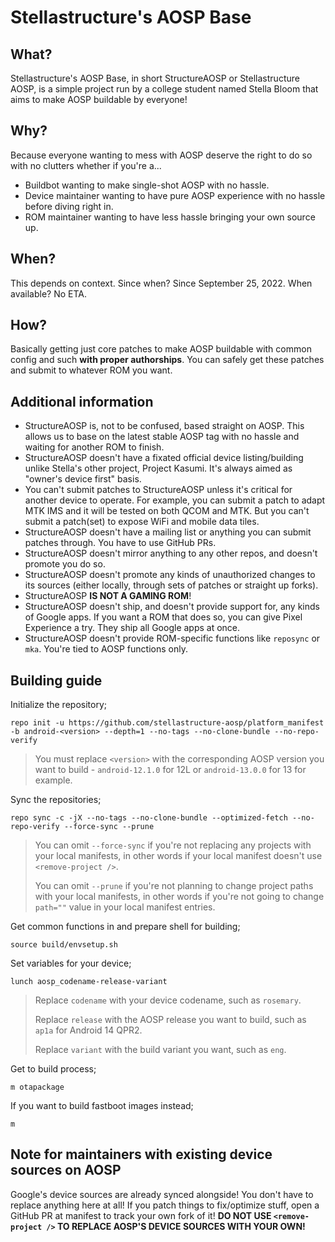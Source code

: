 # Stellastructure's AOSP Base

## What?

Stellastructure's AOSP Base, in short StructureAOSP or Stellastructure AOSP, is a simple project run by a college student named Stella Bloom that aims to make AOSP buildable by everyone!

## Why?

Because everyone wanting to mess with AOSP deserve the right to do so with no clutters whether if you're a...
* Buildbot wanting to make single-shot AOSP with no hassle.
* Device maintainer wanting to have pure AOSP experience with no hassle before diving right in.
* ROM maintainer wanting to have less hassle bringing your own source up.

## When?

This depends on context. Since when? Since September 25, 2022. When available? No ETA.

## How?

Basically getting just core patches to make AOSP buildable with common config and such **with proper authorships**. You can safely get these patches and submit to whatever ROM you want.

## Additional information

* StructureAOSP is, not to be confused, based straight on AOSP. This allows us to base on the latest stable AOSP tag with no hassle and waiting for another ROM to finish.
* StructureAOSP doesn't have a fixated official device listing/building unlike Stella's other project, Project Kasumi. It's always aimed as "owner's device first" basis.
* You can't submit patches to StructureAOSP unless it's critical for another device to operate. For example, you can submit a patch to adapt MTK IMS and it will be tested on both QCOM and MTK. But you can't submit a patch(set) to expose WiFi and mobile data tiles.
* StructureAOSP doesn't have a mailing list or anything you can submit patches through. You have to use GitHub PRs.
* StructureAOSP doesn't mirror anything to any other repos, and doesn't promote you do so.
* StructureAOSP doesn't promote any kinds of unauthorized changes to its sources (either locally, through sets of patches or straight up forks).
* StructureAOSP **IS NOT A GAMING ROM**!
* StructureAOSP doesn't ship, and doesn't provide support for, any kinds of Google apps. If you want a ROM that does so, you can give Pixel Experience a try. They ship all Google apps at once.
* StructureAOSP doesn't provide ROM-specific functions like `reposync` or `mka`. You're tied to AOSP functions only.

## Building guide

Initialize the repository;
```
repo init -u https://github.com/stellastructure-aosp/platform_manifest -b android-<version> --depth=1 --no-tags --no-clone-bundle --no-repo-verify
```

> You must replace `<version>` with the corresponding AOSP version you want to build - `android-12.1.0` for 12L or `android-13.0.0` for 13 for example.

Sync the repositories;
```
repo sync -c -jX --no-tags --no-clone-bundle --optimized-fetch --no-repo-verify --force-sync --prune
```

> You can omit `--force-sync` if you're not replacing any projects with your local manifests, in other words if your local manifest doesn't use `<remove-project />`.
>
> You can omit `--prune` if you're not planning to change project paths with your local manifests, in other words if you're not going to change `path=""` value in your local manifest entries.

Get common functions in and prepare shell for building;
```
source build/envsetup.sh
```

Set variables for your device;
```
lunch aosp_codename-release-variant
```

> Replace `codename` with your device codename, such as `rosemary`.
>
> Replace `release` with the AOSP release you want to build, such as `ap1a` for Android 14 QPR2.
>
> Replace `variant` with the build variant you want, such as `eng`.

Get to build process;
```
m otapackage
```

If you want to build fastboot images instead;
```
m
```

## Note for maintainers with existing device sources on AOSP

Google's device sources are already synced alongside! You don't have to replace anything here at all! If you patch things to fix/optimize stuff, open a GitHub PR at manifest to track your own fork of it! **DO NOT USE `<remove-project />` TO REPLACE AOSP'S DEVICE SOURCES WITH YOUR OWN!**

